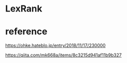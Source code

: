 # LexRank

# reference
https://ohke.hateblo.jp/entry/2018/11/17/230000

https://qiita.com/mk668a/items/8c3215d941af11b9b327

